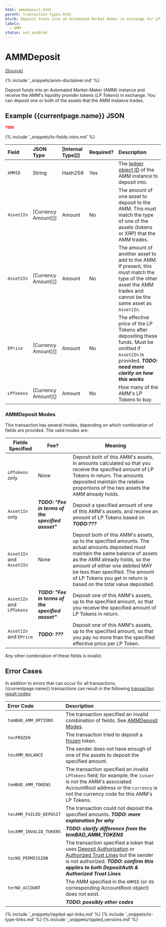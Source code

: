 ```yaml
---
html: ammdeposit.html
parent: transaction-types.html
blurb: Deposit funds into an Automated Market Maker in exchange for LPTokens.
labels:
  - AMM
status: not_enabled
---
```

# AMMDeposit
[[Source]](https://github.com/gregtatcam/rippled/blob/amm-core-functionality/src/ripple/app/tx/impl/AMMDeposit.cpp "Source")
<!-- TODO: Update source link to merged version when available -->

{% include '_snippets/amm-disclaimer.md' %}

Deposit funds into an Automated Market-Maker (AMM) instance and receive the AMM's liquidity provider tokens (_LP Tokens_) in exchange. You can deposit one or both of the assets that the AMM instance trades.

## Example {{currentpage.name}} JSON

```json
TODO
```

{% include '_snippets/tx-fields-intro.md' %}
<!--{# fix md highlighting_ #}-->

| Field      | JSON Type           | [Internal Type][] | Required? | Description |
|:-----------|:--------------------|:------------------|:----------|:------------|
| `AMMID`    | String              | Hash256           | Yes | The [ledger object ID](ledger-object-id.html) of the AMM instance to deposit into. |
| `Asset1In` | [Currency Amount][] | Amount            | No | The amount of one asset to deposit to the AMM. This must match the type of one of the assets (tokens or XRP) that the AMM trades. |
| `Asset2In` | [Currency Amount][] | Amount            | No | The amount of another asset to add to the AMM. If present, this must match the type of the other asset the AMM trades and cannot be the same asset as `Asset1In`. |
| `EPrice`   | [Currency Amount][] | Amount            | No | The effective price of the LP Tokens after depositing these funds. Must be omitted if `Asset2In` is provided. ***TODO: need more clarity on how this works*** |
| `LPTokens` | [Currency Amount][] | Amount            | No | How many of the AMM's LP Tokens to buy. |


### AMMDeposit Modes

This transaction has several modes, depending on which combination of fields are provided. The valid modes are:

| Fields Specified          | Fee? | Meaning |
|---------------------------|------|---|
| `LPTokens` only           | None | Deposit both of this AMM's assets, in amounts calculated so that you receive the specified amount of LP Tokens in return. The amounts deposited maintain the relative proportions of the two assets the AMM already holds. |
| `Asset1In` only           | ***TODO: "Fee in terms of the specified assset"*** | Deposit a specified amount of one of this AMM's assets, and receive an amount of LP Tokens based on ***TODO:???*** |
| `Asset1In` and `Asset2In` | None | Deposit both of this AMM's assets, up to the specified amounts. The actual amounts deposited must maintain the same balance of assets as the AMM already holds, so the amount of either one debited MAY be less than specified. The amount of LP Tokens you get in return is based on the total value deposited. |
| `Asset1In` and `LPTokens` | ***TODO: "Fee in terms of the specified assset"*** | Deposit one of this AMM's assets, up to the specified amount, so that you receive the specified amount of LP Tokens in return. |
| `Asset1In` and `EPrice`   | ***TODO: ???*** | Deposit one of this AMM's assets, up to the specified amount, so that you pay no more than the specified effective price per LP Token. |

Any other combination of these fields is invalid.


## Error Cases

In addition to errors that can occur for all transactions, {{currentpage.name}} transactions can result in the following [transaction result codes](transaction-results.html):

| Error Code              | Description                                  |
|:------------------------|:---------------------------------------------|
| `temBAD_AMM_OPTIONS`    | The transaction specified an invalid combination of fields. See [AMMDeposit Modes](#ammdeposit-modes). |
| `tecFROZEN`             | The transaction tried to deposit a [frozen](freezes.html) token. |
| `tecAMM_BALANCE`        | The sender does not have enough of one of the assets to deposit the specified amount. |
| `temBAD_AMM_TOKENS`     | The transaction specified an invalid `LPTokens` field; for example, the `issuer` is not the AMM's associated AccountRoot address or the `currency` is not the currency code for this AMM's LP Tokens. |
| `tecAMM_FAILED_DEPOSIT` | The transaction could not deposit the specified amounts. ***TODO: more explanation for why*** |
| `tecAMM_INVALID_TOKENS` | ***TODO: clarify difference from the temBAD_AMM_TOKENS*** |
| `tecNO_PERMISSION`      | The transaction specified a token that uses [Deposit Authorization](depositauth.html) or [Authorized Trust Lines](authorized-trust-lines.html) but the sender is not authorized. ***TODO: confirm this applies to both DepositAuth & Authorized Trust Lines*** |
| `terNO_ACCOUNT`         | The AMM specified in the `AMMID` (or its corresponding AccountRoot object) does not exist. |
| | ***TODO: possibly other codes*** |

<!--{# common link defs #}-->
{% include '_snippets/rippled-api-links.md' %}
{% include '_snippets/tx-type-links.md' %}
{% include '_snippets/rippled_versions.md' %}
